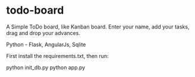 todo-board
==========

A Simple ToDo board, like Kanban board.
Enter your name, add your tasks, drag and drop your advances.

Python - Flask, AngularJs, Sqlite

First install the requirements.txt, then run:

python init_db.py
python app.py
